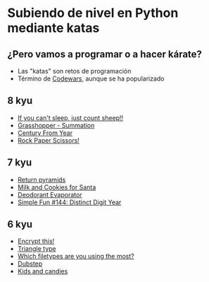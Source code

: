 # Subiendo de nivel en Python mediante katas

## ¿Pero vamos a programar o a hacer kárate?
- Las "katas" son retos de programación 
- Término de [Codewars](https://www.codewars.com/), aunque se ha popularizado

## 8 kyu
- [If you can't sleep, just count sheep!!](https://www.codewars.com/kata/5b077ebdaf15be5c7f000077)
- [Grasshopper - Summation](https://www.codewars.com/kata/55d24f55d7dd296eb9000030)
- [Century From Year](https://www.codewars.com/kata/5a3fe3dde1ce0e8ed6000097)
- [Rock Paper Scissors!](https://www.codewars.com/kata/5672a98bdbdd995fad00000f)

## 7 kyu
- [Return pyramids](https://www.codewars.com/kata/5a1c28f9c9fc0ef2e900013b)
- [Milk and Cookies for Santa](https://www.codewars.com/kata/52af7bf41f5a1291a6000025)
- [Deodorant Evaporator](https://www.codewars.com/kata/5506b230a11c0aeab3000c1f)
- [Simple Fun #144: Distinct Digit Year](https://www.codewars.com/kata/58aa68605aab54a26c0001a6)

## 6 kyu
- [Encrypt this!](https://www.codewars.com/kata/5848565e273af816fb000449)
- [Triangle type](https://www.codewars.com/kata/53907ac3cd51b69f790006c5)
- [Which filetypes are you using the most?](https://www.codewars.com/kata/5c7254fcaccda64d01907710)
- [Dubstep](https://www.codewars.com/kata/551dc350bf4e526099000ae5)
- [Kids and candies](https://www.codewars.com/kata/56cca888a9d0f25985000036)


